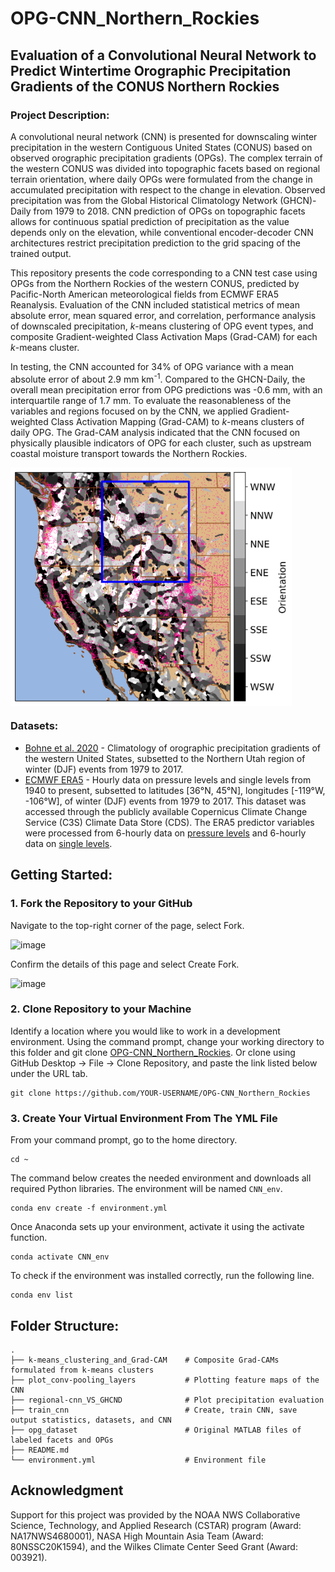 # OPG-CNN_Northern_Rockies

## Evaluation of a Convolutional Neural Network to Predict Wintertime Orographic Precipitation Gradients of the CONUS Northern Rockies

### Project Description: 

A convolutional neural network (CNN) is presented for downscaling winter precipitation in the western Contiguous United States (CONUS) based on observed orographic precipitation gradients (OPGs). The complex terrain of the western CONUS was divided into topographic facets based on regional terrain orientation, where daily OPGs were formulated from the change in accumulated precipitation with respect to the change in elevation. Observed precipitation was from the Global Historical Climatology Network (GHCN)-Daily from 1979 to 2018. CNN prediction of OPGs on topographic facets allows for continuous spatial prediction of precipitation as the value depends only on the elevation, while conventional encoder-decoder CNN architectures restrict precipitation prediction to the grid spacing of the trained output. 

This repository presents the code corresponding to a CNN test case using OPGs from the Northern Rockies of the western CONUS, predicted by Pacific-North American meteorological fields from ECMWF ERA5 Reanalysis. Evaluation of the CNN included statistical metrics of mean absolute error, mean squared error, and correlation, performance analysis of downscaled precipitation, _k_-means clustering of OPG event types, and composite Gradient-weighted Class Activation Maps (Grad-CAM) for each _k_-means cluster. 

In testing, the CNN accounted for 34% of OPG variance with a mean absolute error of about 2.9 mm km<sup>-1</sup>. Compared to the GHCN-Daily, the overall mean precipitation error from OPG predictions was -0.6 mm, with an interquartile range of 1.7 mm. To evaluate the reasonableness of the variables and regions focused on by the CNN, we applied Gradient-weighted Class Activation Mapping (Grad-CAM) to _k_-means clusters of daily OPG. The Grad-CAM analysis indicated that the CNN focused on physically plausible indicators of OPG for each cluster, such as upstream coastal moisture transport towards the Northern Rockies.

<a href="url"><img src="https://github.com/s-wolvin/OPG-CNN_Northern_Rockies/blob/main/opg_dataset/facet-orienations_ghcnd_northern-rockies.png" align="center" alt="Western CONUS Domain" width="450"></a>


### Datasets:
* [Bohne et al. 2020](https://doi.org/10.1175/JHM-D-19-0229.1) - Climatology of orographic precipitation gradients of the western United States, subsetted to the Northern Utah region of winter (DJF) events from 1979 to 2017.
* [ECMWF ERA5](https://doi.org/10.1002/qj.3803) - Hourly data on pressure levels and single levels from 1940 to present, subsetted to latitudes [36°N, 45°N], longitudes [-119°W, -106°W], of winter (DJF) events from 1979 to 2017. This dataset was accessed through the publicly available Copernicus Climate Change Service (C3S) Climate Data Store (CDS). The ERA5 predictor variables were processed from 6-hourly data on [pressure levels](https://cds.climate.copernicus.eu/cdsapp#!/dataset/reanalysis-era5-pressure-levels?tab=overview) and 6-hourly data on [single levels](https://cds.climate.copernicus.eu/cdsapp#!/dataset/reanalysis-era5-single-levels?tab=form).

## Getting Started:
### 1. Fork the Repository to your GitHub

Navigate to the top-right corner of the page, select Fork.

![image](https://github.com/s-wolvin/OPG-CNN-Northern-Utah-CIROH-Workshop/assets/34422513/6b96d86e-1ebb-4652-b0f8-c37fb46da3ca)

Confirm the details of this page and select Create Fork.

![image](https://github.com/s-wolvin/OPG-CNN-Northern-Utah-CIROH-Workshop/assets/34422513/343220ce-ec44-40be-a712-f21eaa2dbccc)

### 2. Clone Repository to your Machine
Identify a location where you would like to work in a development environment. Using the command prompt, change your working directory to this folder and git clone [OPG-CNN_Northern_Rockies](https://github.com/s-wolvin/OPG-CNN_Northern_Rockies). Or clone using GitHub Desktop -> File -> Clone Repository, and paste the link listed below under the URL tab.
```
git clone https://github.com/YOUR-USERNAME/OPG-CNN_Northern_Rockies
```

### 3. Create Your Virtual Environment From The YML File
From your command prompt, go to the home directory.
```
cd ~
```
The command below creates the needed environment and downloads all required Python libraries. The environment will be named `CNN_env`.
```
conda env create -f environment.yml
```
Once Anaconda sets up your environment, activate it using the activate function.
```
conda activate CNN_env
```
To check if the environment was installed correctly, run the following line.
```
conda env list
```



## Folder Structure:
    .
    ├── k-means_clustering_and_Grad-CAM    # Composite Grad-CAMs formulated from k-means clusters
    ├── plot_conv-pooling_layers           # Plotting feature maps of the CNN
    ├── regional-cnn_VS_GHCND              # Plot precipitation evaluation
    ├── train_cnn                          # Create, train CNN, save output statistics, datasets, and CNN
    ├── opg_dataset                        # Original MATLAB files of labeled facets and OPGs
    ├── README.md                 
    └── environment.yml                    # Environment file

## Acknowledgment

Support for this project was provided by the NOAA NWS Collaborative Science, Technology, and Applied Research (CSTAR) program (Award: NA17NWS4680001), NASA High Mountain Asia Team (Award: 80NSSC20K1594), and the Wilkes Climate Center Seed Grant (Award: 003921). 

